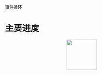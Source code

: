 事件循环
# 主要进度
<div style="height: 100%;width: 100%;display: flex;justify-content: center;">
    <img style="height: 100px;width: 100px;" src="https://i0.hdslb.com/bfs/archive/38e7c61d96cad505e85d921b674295674bc6b9da.jpg@672w_378h_1c_!web-search-common-cover.avif">
</div>